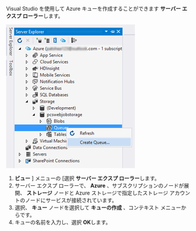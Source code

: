 Visual Studio を使用して Azure キューを作成することができます **サーバー エクスプ ローラー**します。

![サーバー エクスプ ローラーの BLOB][Image1]

1.  **ビュー** ] メニューの [選択 **サーバー エクスプ ローラー**します。
2. サーバー エクスプ ローラーで、 **Azure** 、サブスクリプションのノードが展開、 **ストレージ** ノードと Azure ストレージで指定したストレージ アカウントのノードにサービスが接続されています。
3. 選択、 **キュー** ノードを選択して **キューの作成** 、コンテキスト メニューからです。
4. キューの名前を入力し、選択 **OK**します。   


[Image1]: ./media/vs-create-queue-in-server-explorer/vs-storage-queues-create-in-server-explorer.png

